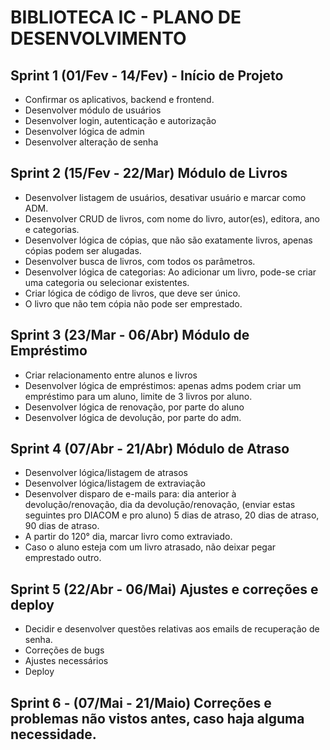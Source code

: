 # BIBLIOTECA IC - PLANO DE DESENVOLVIMENTO

## Sprint 1 (01/Fev - 14/Fev) - Início de Projeto
-  Confirmar os aplicativos, backend e frontend.
-  Desenvolver módulo de usuários
-  Desenvolver login, autenticação e autorização
-  Desenvolver lógica de admin
-  Desenvolver alteração de senha

## Sprint 2 (15/Fev - 22/Mar) Módulo de Livros
- Desenvolver listagem de usuários, desativar usuário e marcar como ADM.
-  Desenvolver CRUD de livros, com nome do livro, autor(es), editora, ano e categorias.
-  Desenvolver lógica de cópias, que não são exatamente livros, apenas cópias podem ser alugadas.
-  Desenvolver busca de livros, com todos os parâmetros.
- Desenvolver lógica de categorias: Ao adicionar um livro, pode-se criar uma categoria ou selecionar existentes. 
- Criar lógica de código de livros, que deve ser único. 
- O livro que não tem cópia não pode ser emprestado.

## Sprint 3 (23/Mar - 06/Abr) Módulo de Empréstimo
- Criar relacionamento entre alunos e livros
- Desenvolver lógica de empréstimos: apenas adms podem criar um empréstimo para um aluno, limite de 3 livros por aluno.
- Desenvolver lógica de renovação, por parte do aluno
- Desenvolver lógica de devolução, por parte do adm.
## Sprint 4 (07/Abr - 21/Abr) Módulo de Atraso
- Desenvolver lógica/listagem de atrasos
- Desenvolver lógica/listagem de extraviação
- Desenvolver disparo de e-mails para: dia anterior à devolução/renovação, dia da devolução/renovação, (enviar estas seguintes pro DIACOM e pro aluno) 5 dias de atraso, 20 dias de atraso, 90 dias de atraso.
- A partir do 120° dia, marcar livro como extraviado.
- Caso o aluno esteja com um livro atrasado, não deixar pegar emprestado outro.
## Sprint 5 (22/Abr - 06/Mai) Ajustes e correções e deploy
- Decidir e desenvolver questões relativas aos emails de recuperação de senha.
- Correções de bugs
- Ajustes necessários
- Deploy
## Sprint 6 - (07/Mai - 21/Maio) Correções e problemas não vistos antes, caso haja alguma necessidade.
